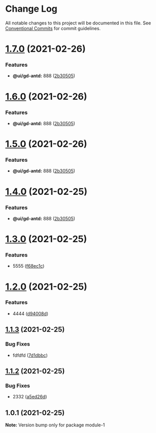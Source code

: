 # Change Log

All notable changes to this project will be documented in this file.
See [Conventional Commits](https://conventionalcommits.org) for commit guidelines.

# [1.7.0](https://github.com/ZengTianShengZ/lerna-demo2/compare/module-1@1.3.0...module-1@1.7.0) (2021-02-26)


### Features

* **@ui/gd-antd:** 888 ([2b30505](https://github.com/ZengTianShengZ/lerna-demo2/commit/2b305052b1cf8ef2ace5dd135432c4ee70213f2e))





# [1.6.0](https://github.com/ZengTianShengZ/lerna-demo2/compare/module-1@1.3.0...module-1@1.6.0) (2021-02-26)


### Features

* **@ui/gd-antd:** 888 ([2b30505](https://github.com/ZengTianShengZ/lerna-demo2/commit/2b305052b1cf8ef2ace5dd135432c4ee70213f2e))





# [1.5.0](https://github.com/ZengTianShengZ/lerna-demo2/compare/module-1@1.3.0...module-1@1.5.0) (2021-02-26)


### Features

* **@ui/gd-antd:** 888 ([2b30505](https://github.com/ZengTianShengZ/lerna-demo2/commit/2b305052b1cf8ef2ace5dd135432c4ee70213f2e))





# [1.4.0](https://github.com/ZengTianShengZ/lerna-demo2/compare/module-1@1.3.0...module-1@1.4.0) (2021-02-25)


### Features

* **@ui/gd-antd:** 888 ([2b30505](https://github.com/ZengTianShengZ/lerna-demo2/commit/2b305052b1cf8ef2ace5dd135432c4ee70213f2e))





# [1.3.0](https://github.com/ZengTianShengZ/lerna-demo2/compare/module-1@1.2.0...module-1@1.3.0) (2021-02-25)


### Features

* 5555 ([f68ec1c](https://github.com/ZengTianShengZ/lerna-demo2/commit/f68ec1c068aa780a45ad76163d52fa289567aae3))





# [1.2.0](https://github.com/ZengTianShengZ/lerna-demo2/compare/module-1@1.1.3...module-1@1.2.0) (2021-02-25)


### Features

* 4444 ([d94008d](https://github.com/ZengTianShengZ/lerna-demo2/commit/d94008d35501246548520f594440d332b145c334))





## [1.1.3](https://github.com/ZengTianShengZ/lerna-demo2/compare/module-1@1.1.2...module-1@1.1.3) (2021-02-25)


### Bug Fixes

* fdfdfd ([7d1dbbc](https://github.com/ZengTianShengZ/lerna-demo2/commit/7d1dbbc0c4f519b25e5f37b7d4084e1f168a128e))





## [1.1.2](https://github.com/ZengTianShengZ/lerna-demo2/compare/module-1@1.1.1...module-1@1.1.2) (2021-02-25)


### Bug Fixes

* 2332 ([a5ed26d](https://github.com/ZengTianShengZ/lerna-demo2/commit/a5ed26d73c2057ec0436b1c30930aeba0dda0877))





## 1.0.1 (2021-02-25)

**Note:** Version bump only for package module-1

